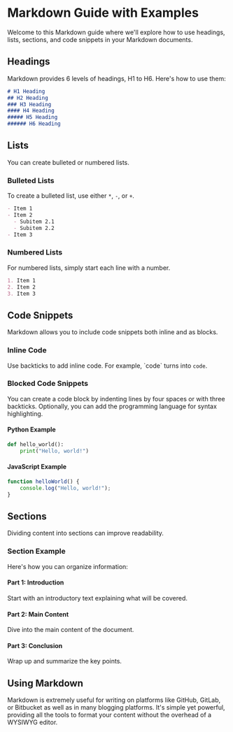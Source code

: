 # Markdown Guide with Examples

Welcome to this Markdown guide where we'll explore how to use headings, lists, sections, and code snippets in your Markdown documents.

## Headings
Markdown provides 6 levels of headings, H1 to H6. Here's how to use them:

```markdown
# H1 Heading
## H2 Heading
### H3 Heading
#### H4 Heading
##### H5 Heading
###### H6 Heading
```

## Lists
You can create bulleted or numbered lists.

### Bulleted Lists
To create a bulleted list, use either `*`, `-`, or `+`.

```markdown
- Item 1
- Item 2
  - Subitem 2.1
  - Subitem 2.2
- Item 3
```

### Numbered Lists
For numbered lists, simply start each line with a number.

```markdown
1. Item 1
2. Item 2
3. Item 3
```

## Code Snippets
Markdown allows you to include code snippets both inline and as blocks.

### Inline Code
Use backticks to add inline code. For example, \`code\` turns into `code`.

### Blocked Code Snippets
You can create a code block by indenting lines by four spaces or with three backticks. Optionally, you can add the programming language for syntax highlighting.

#### Python Example

```python
def hello_world():
    print("Hello, world!")
```

#### JavaScript Example

```javascript
function helloWorld() {
    console.log("Hello, world!");
}
```

## Sections
Dividing content into sections can improve readability.

### Section Example

Here's how you can organize information:

#### Part 1: Introduction

Start with an introductory text explaining what will be covered.

#### Part 2: Main Content

Dive into the main content of the document.

#### Part 3: Conclusion

Wrap up and summarize the key points.

## Using Markdown
Markdown is extremely useful for writing on platforms like GitHub, GitLab, or Bitbucket as well as in many blogging platforms. It's simple yet powerful, providing all the tools to format your content without the overhead of a WYSIWYG editor.

